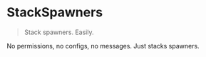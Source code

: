 # StackSpawners

> Stack spawners. Easily.

No permissions, no configs, no messages. Just stacks spawners.
